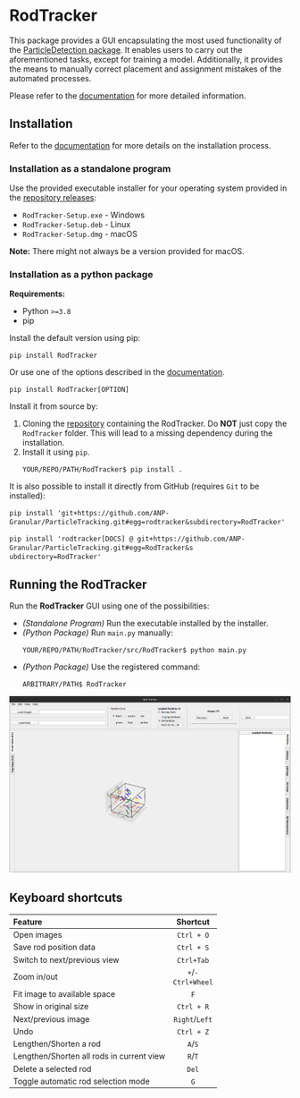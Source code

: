 # RodTracker
This package provides a GUI encapsulating the most used functionality of the [ParticleDetection package](https://pypi.org/project/ParticleDetection/). It enables users to carry out the aforementioned tasks, except for training a model. Additionally, it provides the means to manually correct placement and assignment mistakes of the automated processes.

Please refer to the [documentation](https://particletracking.readthedocs.io/en/stable/RodTracker/RodTracker.html) for more detailed information.

## Installation

Refer to the [documentation](https://particletracking.readthedocs.io/en/stable/installation/rodtracker.html) for more details on the installation process.

### Installation as a standalone program

Use the provided executable installer for your operating system provided in the [repository releases](https://github.com/ANP-Granular/ParticleTracking/releases):
- `RodTracker-Setup.exe` - Windows
- `RodTracker-Setup.deb` - Linux
- `RodTracker-Setup.dmg` - macOS

**Note:** There might not always be a version provided for macOS.

### Installation as a python package
**Requirements:**
- Python `>=3.8`
- pip

Install the default version using pip:
```shell
pip install RodTracker
```
Or use one of the options described in the [documentation](https://particletracking.readthedocs.io/en/stable/installation/rodtracker.html#installation-options).
```shell
pip install RodTracker[OPTION]
```

Install it from source by:
1. Cloning the [repository](https://github.com/ANP-Granular/ParticleTracking) containing the RodTracker. Do **NOT** just copy the `RodTracker` folder. This will lead to a missing dependency during the installation.
2. Install it using `pip`.
   ```shell
   YOUR/REPO/PATH/RodTracker$ pip install .
   ```

It is also possible to install it directly from GitHub (requires `Git` to be installed):
```shell
pip install 'git+https://github.com/ANP-Granular/ParticleTracking.git#egg=rodtracker&subdirectory=RodTracker'
```
```shell
pip install 'rodtracker[DOCS] @ git+https://github.com/ANP-Granular/ParticleTracking.git#egg=RodTracker&s
ubdirectory=RodTracker'
```

## Running the RodTracker
Run the **RodTracker** GUI using one of the possibilities:
  - *(Standalone Program)* Run the executable installed by the installer.
  - *(Python Package)* Run `main.py` manually:
    ```shell
    YOUR/REPO/PATH/RodTracker/src/RodTracker$ python main.py
    ```
  - *(Python Package)* Use the registered command:
    ```shell
    ARBITRARY/PATH$ RodTracker
    ```

![RodTracker - GUI](https://raw.githubusercontent.com/ANP-Granular/ParticleTracking/main/docs/source/images/Startup.png)

## Keyboard shortcuts
| Feature                      |                   Shortcut                   |
|:-----------------------------|:--------------------------------------------:|
| Open images                  |                  `Ctrl + O`                  |
| Save rod position data       |                  `Ctrl + S`                  |
| Switch to next/previous view |                  `Ctrl+Tab`                  |
| Zoom in/out                  |      `+`/`-`  <br /> `Ctrl+Wheel`            |
| Fit image to available space | `F` |
| Show in original size        |                  `Ctrl + R`                  |
| Next/previous image          |                `Right`/`Left`                |
| Undo                         |                  `Ctrl + Z`                  |
| Lengthen/Shorten a rod       |                    `A`/`S`                   |
| Lengthen/Shorten all rods in current view    |    `R`/`T`                   |
| Delete a selected rod | `Del` |
| Toggle automatic rod selection mode | `G` |
